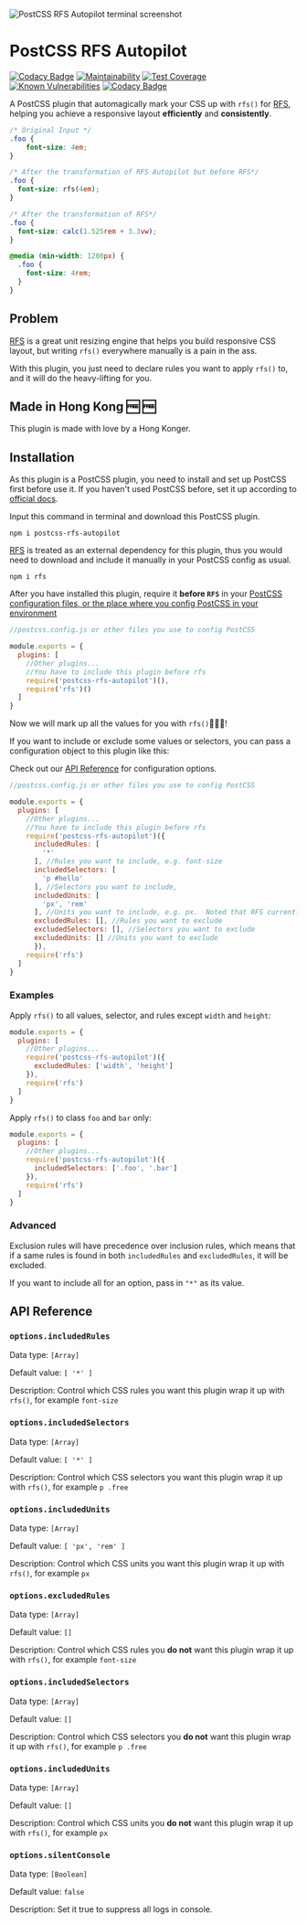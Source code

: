 ![PostCSS RFS Autopilot terminal screenshot](https://github.com/ych605/postcss-rfs-autopilot/blob/master/postcss-rsf-autopilot-example.png?raw=true)

# PostCSS RFS Autopilot

[![Codacy Badge](https://api.codacy.com/project/badge/Grade/4950189eafa94285a9ed8f1d1e0aef44)](https://app.codacy.com/manual/ych605/postcss-rfs-autopilot?utm_source=github.com&utm_medium=referral&utm_content=ych605/postcss-rfs-autopilot&utm_campaign=Badge_Grade_Dashboard)
[![Maintainability](https://api.codeclimate.com/v1/badges/5f395780019e3ba34cb0/maintainability)](https://codeclimate.com/github/ych605/postcss-rfs-autopilot/maintainability)
[![Test Coverage](https://api.codeclimate.com/v1/badges/ff984c8d9c6e4277723f/test_coverage)](https://codeclimate.com/github/winston0410/postcss-rfs-autopilot/test_coverage)
[![Known Vulnerabilities](https://snyk.io/test/github/ych605/postcss-rfs-autopilot/badge.svg?targetFile=package.json)](https://snyk.io/test/github/ych605/postcss-rfs-autopilot?targetFile=package.json)
[![Codacy Badge](https://app.codacy.com/project/badge/Grade/5ce28bbbcc174bfdad1dabd6ab3c64f6)](https://www.codacy.com/manual/winston0410/postcss-rfs-autopilot?utm_source=github.com&utm_medium=referral&utm_content=winston0410/postcss-rfs-autopilot&utm_campaign=Badge_Grade)

A PostCSS plugin that automagically mark your CSS up with `rfs()` for [RFS](https://github.com/twbs/rfs), helping you achieve a responsive layout **efficiently** and **consistently**.

```css
/* Original Input */
.foo {
    font-size: 4em;
}
```

```css
/* After the transformation of RFS Autopilot but before RFS*/
.foo {
  font-size: rfs(4em);
}
```

```css
/* After the transformation of RFS*/
.foo {
  font-size: calc(1.525rem + 3.3vw);
}

@media (min-width: 1200px) {
  .foo {
    font-size: 4rem;
  }
}
```

## Problem

[RFS](https://github.com/twbs/rfs) is a great unit resizing engine that helps you build responsive CSS layout, but writing `rfs()` everywhere manually is a pain in the ass.

With this plugin, you just need to declare rules you want to apply `rfs()` to, and it will do the heavy-lifting for you.

## Made in Hong Kong :free: :free:

This plugin is made with love by a Hong Konger.

## Installation

As this plugin is a PostCSS plugin, you need to install and set up PostCSS first before use it. If you haven't used PostCSS before, set it up according to [official docs](https://github.com/postcss/postcss#usage).

Input this command in terminal and download this PostCSS plugin.

```
npm i postcss-rfs-autopilot
```

[RFS](https://github.com/twbs/rfs) is treated as an external dependency for this plugin, thus you would need to download and include it manually in your PostCSS config as usual.

```
npm i rfs
```

After you have installed this plugin, require it **before `RFS`** in your [PostCSS configuration files, or the place where you config PostCSS in your environment](https://github.com/postcss/postcss#usage)

```javascript
//postcss.config.js or other files you use to config PostCSS

module.exports = {
  plugins: [
    //Other plugins...
    //You have to include this plugin before rfs
    require('postcss-rfs-autopilot')(),
    require('rfs')()
  ]
}
```

Now we will mark up all the values for you with `rfs()`:rocket::rocket::rocket:!

If you want to include or exclude some values or selectors, you can pass a configuration object to this plugin like this:

Check out our [API Reference](#api-reference) for configuration options.

```javascript
//postcss.config.js or other files you use to config PostCSS

module.exports = {
  plugins: [
    //Other plugins...
    //You have to include this plugin before rfs
    require('postcss-rfs-autopilot')({
      includedRules: [
        '*'
      ], //Rules you want to include, e.g. font-size
      includedSelectors: [
        'p #hello'
      ], //Selectors you want to include,
      includedUnits: [
        'px', 'rem'
      ], //Units you want to include, e.g. px.  Noted that RFS currently only works with px and rem
      excludedRules: [], //Rules you want to exclude
      excludedSelectors: [], //Selectors you want to exclude
      excludedUnits: [] //Units you want to exclude
      }),
    require('rfs')
  ]
}
```

### Examples

Apply `rfs()` to all values, selector, and rules except `width` and `height`:

```javascript
module.exports = {
  plugins: [
    //Other plugins...
    require('postcss-rfs-autopilot')({
      excludedRules: ['width', 'height']
    }),
    require('rfs')
  ]
}
```

Apply `rfs()` to class `foo` and `bar` only:

```javascript
module.exports = {
  plugins: [
    //Other plugins...
    require('postcss-rfs-autopilot')({
      includedSelectors: ['.foo', '.bar']
    }),
    require('rfs')
  ]
}
```

### Advanced

Exclusion rules will have precedence over inclusion rules, which means that if a same rules is found in both `includedRules` and `excludedRules`, it will be excluded.

If you want to include all for an option, pass in `"*"` as its value.

## API Reference

### `options.includedRules`

Data type: `[Array]`

Default value: `[ '*' ]`

Description: Control which CSS rules you want this plugin wrap it up with `rfs()`, for example `font-size`

### `options.includedSelectors`

Data type: `[Array]`

Default value: `[ '*' ]`

Description: Control which CSS selectors you want this plugin wrap it up with `rfs()`, for example `p .free`

### `options.includedUnits`

Data type: `[Array]`

Default value: `[ 'px', 'rem' ]`

Description: Control which CSS units you want this plugin wrap it up with `rfs()`, for example `px`

### `options.excludedRules`

Data type: `[Array]`

Default value: `[]`

Description: Control which CSS rules you **do not** want this plugin wrap it up with `rfs()`, for example `font-size`

### `options.includedSelectors`

Data type: `[Array]`

Default value: `[]`

Description: Control which CSS selectors you **do not** want this plugin wrap it up with `rfs()`, for example `p .free`

### `options.includedUnits`

Data type: `[Array]`

Default value: `[]`

Description: Control which CSS units you **do not** want this plugin wrap it up with `rfs()`, for example `px`

### `options.silentConsole`

Data type: `[Boolean]`

Default value: `false`

Description: Set it true to suppress all logs in console.
